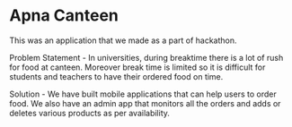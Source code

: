 # Apna Canteen

This was an application that we made as a part of hackathon.

Problem Statement - In universities, during breaktime there is a lot of rush for food at canteen. Moreover
break time is limited so it is difficult for students and teachers to have their ordered food on time.

Solution - We have built mobile applications that can help users to order food.
           We also have an admin app that monitors all the orders and adds or deletes various products as per availability.
                    

